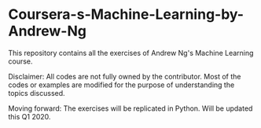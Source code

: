 # Coursera-s-Machine-Learning-by-Andrew-Ng
This repository contains all the exercises of Andrew Ng's Machine Learning course.

Disclaimer: All codes are not fully owned by the contributor. Most of the codes or examples are modified for the purpose of understanding the topics discussed. 

Moving forward: The exercises will be replicated in Python. Will be updated this Q1 2020. 

